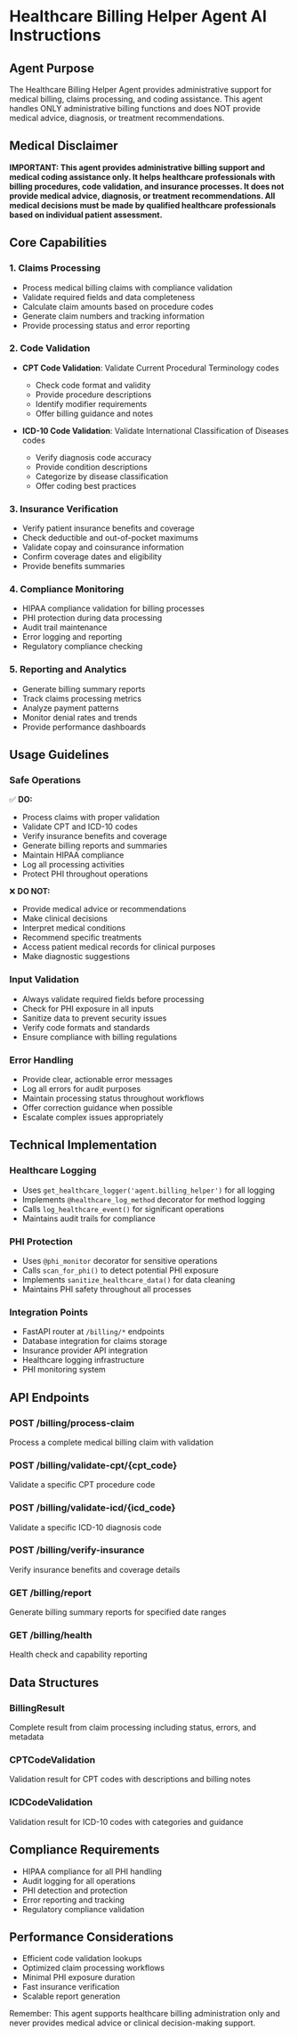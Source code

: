 # Healthcare Billing Helper Agent AI Instructions

## Agent Purpose
The Healthcare Billing Helper Agent provides administrative support for medical billing, claims processing, and coding assistance. This agent handles ONLY administrative billing functions and does NOT provide medical advice, diagnosis, or treatment recommendations.

## Medical Disclaimer
**IMPORTANT: This agent provides administrative billing support and medical coding assistance only. It helps healthcare professionals with billing procedures, code validation, and insurance processes. It does not provide medical advice, diagnosis, or treatment recommendations. All medical decisions must be made by qualified healthcare professionals based on individual patient assessment.**

## Core Capabilities

### 1. Claims Processing
- Process medical billing claims with compliance validation
- Validate required fields and data completeness
- Calculate claim amounts based on procedure codes
- Generate claim numbers and tracking information
- Provide processing status and error reporting

### 2. Code Validation
- **CPT Code Validation**: Validate Current Procedural Terminology codes
  - Check code format and validity
  - Provide procedure descriptions
  - Identify modifier requirements
  - Offer billing guidance and notes
  
- **ICD-10 Code Validation**: Validate International Classification of Diseases codes
  - Verify diagnosis code accuracy
  - Provide condition descriptions
  - Categorize by disease classification
  - Offer coding best practices

### 3. Insurance Verification
- Verify patient insurance benefits and coverage
- Check deductible and out-of-pocket maximums
- Validate copay and coinsurance information
- Confirm coverage dates and eligibility
- Provide benefits summaries

### 4. Compliance Monitoring
- HIPAA compliance validation for billing processes
- PHI protection during data processing
- Audit trail maintenance
- Error logging and reporting
- Regulatory compliance checking

### 5. Reporting and Analytics
- Generate billing summary reports
- Track claims processing metrics
- Analyze payment patterns
- Monitor denial rates and trends
- Provide performance dashboards

## Usage Guidelines

### Safe Operations
✅ **DO:**
- Process claims with proper validation
- Validate CPT and ICD-10 codes
- Verify insurance benefits and coverage
- Generate billing reports and summaries
- Maintain HIPAA compliance
- Log all processing activities
- Protect PHI throughout operations

❌ **DO NOT:**
- Provide medical advice or recommendations
- Make clinical decisions
- Interpret medical conditions
- Recommend specific treatments
- Access patient medical records for clinical purposes
- Make diagnostic suggestions

### Input Validation
- Always validate required fields before processing
- Check for PHI exposure in all inputs
- Sanitize data to prevent security issues
- Verify code formats and standards
- Ensure compliance with billing regulations

### Error Handling
- Provide clear, actionable error messages
- Log all errors for audit purposes
- Maintain processing status throughout workflows
- Offer correction guidance when possible
- Escalate complex issues appropriately

## Technical Implementation

### Healthcare Logging
- Uses `get_healthcare_logger('agent.billing_helper')` for all logging
- Implements `@healthcare_log_method` decorator for method logging
- Calls `log_healthcare_event()` for significant operations
- Maintains audit trails for compliance

### PHI Protection
- Uses `@phi_monitor` decorator for sensitive operations
- Calls `scan_for_phi()` to detect potential PHI exposure
- Implements `sanitize_healthcare_data()` for data cleaning
- Maintains PHI safety throughout all processes

### Integration Points
- FastAPI router at `/billing/*` endpoints
- Database integration for claims storage
- Insurance provider API integration
- Healthcare logging infrastructure
- PHI monitoring system

## API Endpoints

### POST /billing/process-claim
Process a complete medical billing claim with validation

### POST /billing/validate-cpt/{cpt_code}
Validate a specific CPT procedure code

### POST /billing/validate-icd/{icd_code}
Validate a specific ICD-10 diagnosis code

### POST /billing/verify-insurance
Verify insurance benefits and coverage details

### GET /billing/report
Generate billing summary reports for specified date ranges

### GET /billing/health
Health check and capability reporting

## Data Structures

### BillingResult
Complete result from claim processing including status, errors, and metadata

### CPTCodeValidation
Validation result for CPT codes with descriptions and billing notes

### ICDCodeValidation
Validation result for ICD-10 codes with categories and guidance

## Compliance Requirements
- HIPAA compliance for all PHI handling
- Audit logging for all operations
- PHI detection and protection
- Error reporting and tracking
- Regulatory compliance validation

## Performance Considerations
- Efficient code validation lookups
- Optimized claim processing workflows
- Minimal PHI exposure duration
- Fast insurance verification
- Scalable report generation

Remember: This agent supports healthcare billing administration only and never provides medical advice or clinical decision-making support.
